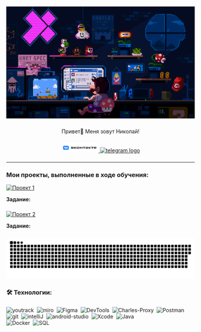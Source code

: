 <br clear="both">

<div align="center">
  <img height="300" width="900" src="assets/Header_Mario.gif"  />
</div>

###

<div align="center">Привет👋 Меня зовут Николай!</div>

###

<div align="center">
  <a href="https://vk.com/neeqoo" target="_blank">
    <img src="assets/vk_full_logo.png" height="25" width="100" alt="youtube logo"  />
  </a>
  <a href="https://t.me/neeqoo" target="_blank">
    <img src="https://img.shields.io/static/v1?message=Telegram&logo=telegram&label=&color=2CA5E0&logoColor=white&labelColor=&style=for-the-badge" height="25" width="100" alt="telegram logo"  />
  </a>
</div>

###

---

### Мои проекты, выполненные в ходе обучения:

[![Проект 1](https://img.shields.io/badge/-Проект_1-black?style=for-the-badge&logo=GoogleSheets&logoColor)](https://docs.google.com/spreadsheets/d/126D4gf2rWft64EgpEiiVveD36DRgO9l2Esp67cZiHb0/edit?usp=sharing)

**Задание:**  

###

[![Проект 2](https://img.shields.io/badge/-Проект_1-black?style=for-the-badge&logo=GoogleSheets&logoColor)](https://docs.google.com/spreadsheets/d/1EM0rHLwPjAGuL70Abr0HAPsYLnCz2KKTFV8lWTpK0dM/edit?usp=sharing)

**Задание:**  

###

<p align="center">
 <img width="600" src="assets/github-snake.svg" alt="snake"/>
</p>

###

<h3 align="left">🛠 Технологии:</h3>

### 

<div>
  <img src="https://upload.wikimedia.org/wikipedia/commons/thumb/8/8d/YouTrack_Icon.svg/1024px-YouTrack_Icon.svg.png?20200803082248" title="YouTrack" alt="youtrack" width="40" height="40"/>&nbsp
<img src="https://asset.brandfetch.io/idAnDTFapY/idG4aRyg5R.svg?updated=1669900249741" title="Miro" alt="miro" width="40" height="40"/>&nbsp
  <img src="https://upload.wikimedia.org/wikipedia/commons/3/33/Figma-logo.svg" title="Figma" alt="Figma" width="40" height="40"/>&nbsp
  <img src="https://www.svgrepo.com/show/378785/chrome-dev.svg" title="DevTools" alt="DevTools" width="40" height="40"/>&nbsp
  <img src="https://cdn.icon-icons.com/icons2/3053/PNG/512/charles_proxy_macos_bigsur_icon_190302.png" title="Charles-Proxy" alt="Charles-Proxy" width="40" height="40"/>&nbsp
  <img src="https://www.svgrepo.com/show/354202/postman-icon.svg" title="Postman" alt="Postman" width="40" height="40"/>&nbsp
  <img src="https://cdn.jsdelivr.net/gh/devicons/devicon/icons/git/git-original.svg" title="Git" alt="git" width="40" height="40"/>&nbsp
<img src="https://upload.wikimedia.org/wikipedia/commons/9/9c/IntelliJ_IDEA_Icon.svg" title="IntelliJ IDEA" alt="intelliJ" width="40" height="40"/>&nbsp
 <img src="https://upload.wikimedia.org/wikipedia/commons/c/c1/Android_Studio_icon_%282023%29.svg" title="Android-Studio" alt="android-studio" width="40" height="40"/>&nbsp
  <img src="https://cdn.jsdelivr.net/gh/devicons/devicon/icons/xcode/xcode-original.svg" title="Xcode" alt="Xcode" width="40" height="40"/>&nbsp
  <img src="https://cdn.jsdelivr.net/gh/devicons/devicon/icons/java/java-original.svg" title="Java" alt="Java" width="40" height="40"/>&nbsp
  </div>

  <div>
  <img src="https://img.shields.io/badge/Docker-2CA5E0?style=for-the-badge&logo=docker&logoColor=white" title="Docker" alt="Docker" width="100" height="40"/>&nbsp
  <img src="https://img.shields.io/badge/PostgreSQL-green?style=for-the-badge" title="SQL" alt="SQL" width="100" height="40"/>&nbsp
 </div>


